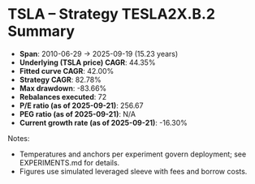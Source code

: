 # TSLA – Strategy TESLA2X.B.2 Summary

- **Span**: 2010-06-29 → 2025-09-19 (15.23 years)
- **Underlying (TSLA price) CAGR**: 44.35%
- **Fitted curve CAGR**: 42.00%
- **Strategy CAGR**: 82.78%
- **Max drawdown**: -83.66%
- **Rebalances executed**: 72
- **P/E ratio (as of 2025-09-21)**: 256.67
- **PEG ratio (as of 2025-09-21)**: N/A
- **Current growth rate (as of 2025-09-21)**: -16.30%

Notes:

- Temperatures and anchors per experiment govern deployment; see EXPERIMENTS.md for details.
- Figures use simulated leveraged sleeve with fees and borrow costs.
